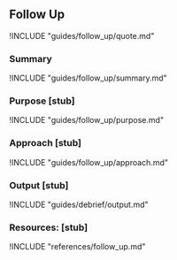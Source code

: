 ## Follow Up 

!INCLUDE "guides/follow_up/quote.md"

### Summary

!INCLUDE "guides/follow_up/summary.md"

### Purpose [stub]

!INCLUDE "guides/follow_up/purpose.md"

### Approach [stub]

!INCLUDE "guides/follow_up/approach.md"

### Output [stub]

!INCLUDE "guides/debrief/output.md"

### Resources: [stub]

!INCLUDE "references/follow_up.md"
